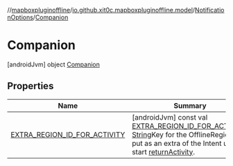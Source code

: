 //[mapboxpluginoffline](../../../../index.md)/[io.github.xit0c.mapboxpluginoffline.model](../../index.md)/[NotificationOptions](../index.md)/[Companion](index.md)



# Companion  
 [androidJvm] object [Companion](index.md)   


## Properties  
  
|  Name |  Summary | 
|---|---|
| <a name="io.github.xit0c.mapboxpluginoffline.model/NotificationOptions.Companion/EXTRA_REGION_ID_FOR_ACTIVITY/#/PointingToDeclaration/"></a>[EXTRA_REGION_ID_FOR_ACTIVITY](-e-x-t-r-a_-r-e-g-i-o-n_-i-d_-f-o-r_-a-c-t-i-v-i-t-y.md)| <a name="io.github.xit0c.mapboxpluginoffline.model/NotificationOptions.Companion/EXTRA_REGION_ID_FOR_ACTIVITY/#/PointingToDeclaration/"></a> [androidJvm] const val [EXTRA_REGION_ID_FOR_ACTIVITY](-e-x-t-r-a_-r-e-g-i-o-n_-i-d_-f-o-r_-a-c-t-i-v-i-t-y.md): [String](https://kotlinlang.org/api/latest/jvm/stdlib/kotlin/-string/index.html)Key for the OfflineRegion id put as an extra of the Intent used to start [returnActivity](../return-activity.md).   <br>|

